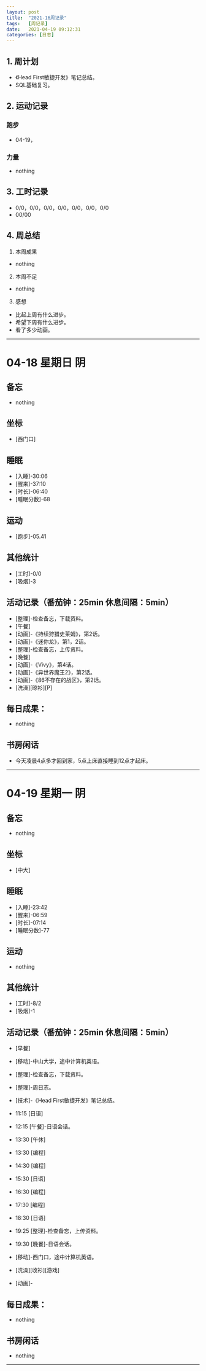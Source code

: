 ```yaml
---
layout: post
title:  "2021-16周记录"
tags:   [周记录]
date:   2021-04-19 09:12:31
categories: [日志]
---
```

## 1. 周计划
- 《Head First敏捷开发》笔记总结。
- SQL基础复习。

## 2. 运动记录
### 跑步
- 04-19，

### 力量
- nothing

## 3. 工时记录
- 0/0，0/0，0/0，0/0，0/0，0/0，0/0
- 00/00

## 4. 周总结
1. 本周成果
- nothing

2. 本周不足
- nothing

3. 感想
- 比起上周有什么进步。
- 希望下周有什么进步。
- 看了多少动画。

---

#  04-18 星期日 阴

## 备忘
- nothing

## 坐标
- [西门口]

## 睡眠
- [入睡]-30:06
- [醒来]-37:10
- [时长]-06:40
- [睡眠分数]-68

## 运动   
- [跑步]-05.41

## 其他统计
- [工时]-0/0
- [吸烟]-3

## 活动记录（番茄钟：25min 休息间隔：5min）
- [整理]-检查备忘，下载资料。
- [午餐]
- [动画]-《持续狩猎史莱姆》，第2话。
- [动画]-《迷你龙》，第1，2话。
- [整理]-检查备忘，上传资料。
- [晚餐]
- [动画]-《Vivy》，第4话。
- [动画]-《异世界魔王2》，第2话。
- [动画]-《86不存在的战区》，第2话。
- [洗澡][晾衫][P]

## 每日成果：
- nothing

## 书房闲话
- 今天凌晨4点多才回到家，5点上床直接睡到12点才起床。

---

#  04-19 星期一 阴

## 备忘
- nothing

## 坐标
- [中大]

## 睡眠
- [入睡]-23:42
- [醒来]-06:59
- [时长]-07:14
- [睡眠分数]-77

## 运动   
- nothing

## 其他统计
- [工时]-8/2
- [吸烟]-1

## 活动记录（番茄钟：25min 休息间隔：5min）
- [早餐]
- [移动]-中山大学，途中计算机英语。
- [整理]-检查备忘，下载资料。
- [整理]-周日志。
- [技术]-《Head First敏捷开发》笔记总结。
- 11:15 [日语]

- 12:15 [午餐]-日语会话。
- 13:30 [午休]
- 13:30 [编程]
- 14:30 [编程]
- 15:30 [日语]
- 16:30 [编程]
- 17:30 [编程]
- 18:30 [日语]

- 19:25 [整理]-检查备忘，上传资料。
- 19:30 [晚餐]-日语会话。
- [移动]-西门口，途中计算机英语。
- [洗澡][收衫][游戏]
- [动画]-

## 每日成果：
- nothing

## 书房闲话
- nothing

---
